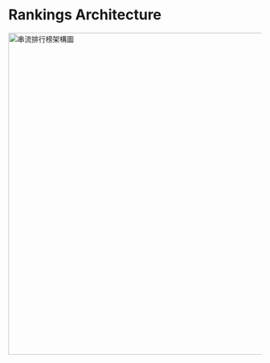 # Rankings Architecture

<img width="640" alt="串流排行榜架構圖" src="https://github.com/thomaswuuu/rankings/assets/5268096/3b2f7dd5-3cc9-40d3-8248-9b17f291c3ad">
